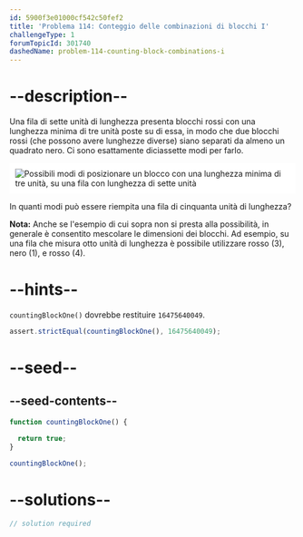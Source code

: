 ```yaml
---
id: 5900f3e01000cf542c50fef2
title: 'Problema 114: Conteggio delle combinazioni di blocchi I'
challengeType: 1
forumTopicId: 301740
dashedName: problem-114-counting-block-combinations-i
---
```


# --description--

Una fila di sette unità di lunghezza presenta blocchi rossi con una lunghezza minima di tre unità poste su di essa, in modo che due blocchi rossi (che possono avere lunghezze diverse) siano separati da almeno un quadrato nero. Ci sono esattamente diciassette modi per farlo.

<img class="img-responsive center-block" alt="Possibili modi di posizionare un blocco con una lunghezza minima di tre unità, su una fila con lunghezza di sette unità" src="https://cdn.freecodecamp.org/curriculum/project-euler/counting-block-combinations-i.png" style="background-color: white; padding: 10px;" />

In quanti modi può essere riempita una fila di cinquanta unità di lunghezza?

**Nota:** Anche se l'esempio di cui sopra non si presta alla possibilità, in generale è consentito mescolare le dimensioni dei blocchi. Ad esempio, su una fila che misura otto unità di lunghezza è possibile utilizzare rosso (3), nero (1), e rosso (4).

# --hints--

`countingBlockOne()` dovrebbe restituire `16475640049`.

```js
assert.strictEqual(countingBlockOne(), 16475640049);
```

# --seed--

## --seed-contents--

```js
function countingBlockOne() {

  return true;
}

countingBlockOne();
```

# --solutions--

```js
// solution required
```
